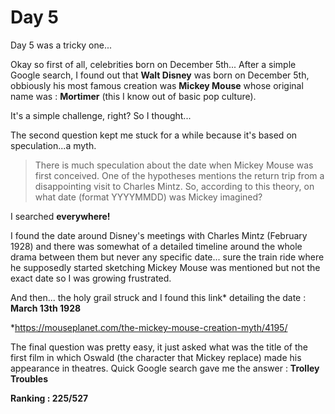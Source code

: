 # Day 5

Day 5 was a tricky one...

Okay so first of all, celebrities born on December 5th...
After a simple Google search, I found out that **Walt Disney** was born on December 5th, obbiously his most famous creation was **Mickey Mouse** whose original name was : **Mortimer** (this I know out of basic pop culture).

It's a simple challenge, right? So I thought...

The second question kept me stuck for a while because it's based on speculation...a myth.

>There is much speculation about the date when Mickey Mouse was first conceived. One of the hypotheses mentions the return trip from a disappointing visit to Charles Mintz.
So, according to this theory, on what date (format YYYYMMDD) was Mickey imagined?

I searched **everywhere!**

I found the date around Disney's meetings with Charles Mintz (February 1928) and there was somewhat of a detailed timeline around the whole drama between them but never any specific date... sure the train ride where he supposedly started sketching Mickey Mouse was mentioned but not the exact date so I was growing frustrated.

And then... the holy grail struck and I found this link* detailing the date :
**March 13th 1928**

*https://mouseplanet.com/the-mickey-mouse-creation-myth/4195/

The final question was pretty easy, it just asked what was the title of the first film in which Oswald (the character that Mickey replace) made his appearance in theatres.
Quick Google search gave me the answer : **Trolley Troubles**

**Ranking : 225/527** 
